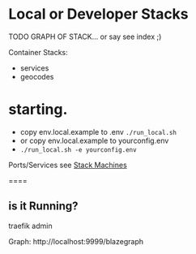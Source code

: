 # Local or Developer Stacks

TODO GRAPH OF STACK... or say see index ;)


Container Stacks:
* services
* geocodes

# starting.
* copy env.local.example to .env
 `./run_local.sh`
* or copy env.local.example to yourconfig.env
* `./run_local.sh -e yourconfig.env`

Ports/Services
see [Stack Machines](../stack_machines.md)

====
## is it Running?
traefik admin



Graph: http://localhost:9999/blazegraph


